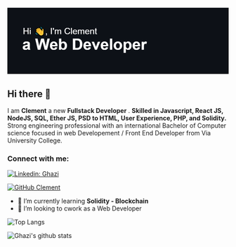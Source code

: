 ![Banner Image](https://github.com/ClementG77/ClementG77/blob/main/header.png)

## Hi there 👋

I am **Clement**  a new **Fullstack Developer** . **Skilled in Javascript, React JS, NodeJS, SQL, Ether JS, PSD to HTML, User Experience, PHP, and Solidity.** Strong engineering professional with an international Bachelor of Computer science focused in web Developement / Front End Developer from Via University College.

<h3 align="left">Connect with me:</h3>

[![Linkedin: Ghazi](https://img.shields.io/badge/-Clement-blue?style=flat-square&logo=Linkedin&logoColor=white&link=https://www.linkedin.com/in/cl%C3%A9ment-guyonnet-4035101b9/)](https://www.linkedin.com/in/cl%C3%A9ment-guyonnet-4035101b9/)
  
[![GitHub Clement](https://img.shields.io/github/followers/ClementG77?label=follow&style=social)](https://github.com/ClementG77)
</p>

- 🌱 I’m currently learning **Solidity - Blockchain**
- 👯 I’m looking to cwork as a Web Developer

![Top Langs](https://github-readme-stats.vercel.app/api/top-langs/?username=ClementG77&layout=compact&theme=dark&hide_border=true)

![Ghazi's github stats](https://github-readme-stats.vercel.app/api?username=ClementG77&show_icons=true&hide_border=true&theme=dark)


